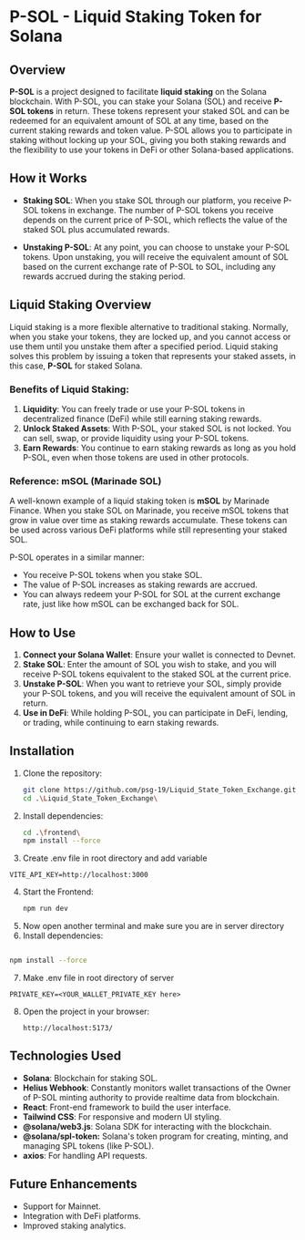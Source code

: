 # P-SOL - Liquid Staking Token for Solana

## Overview

**P-SOL** is a project designed to facilitate **liquid staking** on the Solana blockchain. With P-SOL, you can stake your Solana (SOL) and receive **P-SOL tokens** in return. These tokens represent your staked SOL and can be redeemed for an equivalent amount of SOL at any time, based on the current staking rewards and token value. P-SOL allows you to participate in staking without locking up your SOL, giving you both staking rewards and the flexibility to use your tokens in DeFi or other Solana-based applications.

## How it Works

- **Staking SOL**: When you stake SOL through our platform, you receive P-SOL tokens in exchange. The number of P-SOL tokens you receive depends on the current price of P-SOL, which reflects the value of the staked SOL plus accumulated rewards.
  
- **Unstaking P-SOL**: At any point, you can choose to unstake your P-SOL tokens. Upon unstaking, you will receive the equivalent amount of SOL based on the current exchange rate of P-SOL to SOL, including any rewards accrued during the staking period.

## Liquid Staking Overview

Liquid staking is a more flexible alternative to traditional staking. Normally, when you stake your tokens, they are locked up, and you cannot access or use them until you unstake them after a specified period. Liquid staking solves this problem by issuing a token that represents your staked assets, in this case, **P-SOL** for staked Solana.

### Benefits of Liquid Staking:
1. **Liquidity**: You can freely trade or use your P-SOL tokens in decentralized finance (DeFi) while still earning staking rewards.
2. **Unlock Staked Assets**: With P-SOL, your staked SOL is not locked. You can sell, swap, or provide liquidity using your P-SOL tokens.
3. **Earn Rewards**: You continue to earn staking rewards as long as you hold P-SOL, even when those tokens are used in other protocols.

### Reference: mSOL (Marinade SOL)
A well-known example of a liquid staking token is **mSOL** by Marinade Finance. When you stake SOL on Marinade, you receive mSOL tokens that grow in value over time as staking rewards accumulate. These tokens can be used across various DeFi platforms while still representing your staked SOL.

P-SOL operates in a similar manner:
- You receive P-SOL tokens when you stake SOL.
- The value of P-SOL increases as staking rewards are accrued.
- You can always redeem your P-SOL for SOL at the current exchange rate, just like how mSOL can be exchanged back for SOL.

## How to Use

1. **Connect your Solana Wallet**: Ensure your wallet is connected to Devnet.
2. **Stake SOL**: Enter the amount of SOL you wish to stake, and you will receive P-SOL tokens equivalent to the staked SOL at the current price.
3. **Unstake P-SOL**: When you want to retrieve your SOL, simply provide your P-SOL tokens, and you will receive the equivalent amount of SOL in return.
4. **Use in DeFi**: While holding P-SOL, you can participate in DeFi, lending, or trading, while continuing to earn staking rewards.

## Installation

1. Clone the repository:
   ```bash
   git clone https://github.com/psg-19/Liquid_State_Token_Exchange.git
   cd .\Liquid_State_Token_Exchange\
   ```

2. Install dependencies:
   ```bash
   cd .\frontend\
   npm install --force
   
   ```
3. Create .env file in root directory and add variable 
```
VITE_API_KEY=http://localhost:3000
```
4. Start the Frontend:
   ```bash
   npm run dev
   ```
5. Now open another terminal and make sure you are in server directory
6.  Install dependencies:
   ```bash
 
   npm install --force
   
   ```
7. Make .env file in root directory of server
```
PRIVATE_KEY=<YOUR_WALLET_PRIVATE_KEY here>
```

8. Open the project in your browser:
   ```
   http://localhost:5173/
   ```

## Technologies Used

- **Solana**: Blockchain for staking SOL.
- **Helius Webhook**: Constantly monitors wallet transactions of the Owner of P-SOL minting authority to provide realtime data from blockchain.
- **React**: Front-end framework to build the user interface.
- **Tailwind CSS**: For responsive and modern UI styling.
- **@solana/web3.js**: Solana SDK for interacting with the blockchain.
- **@solana/spl-token:** Solana's token program for creating, minting, and managing SPL tokens (like P-SOL).
- **axios**: For handling API requests.

## Future Enhancements

- Support for Mainnet.
- Integration with DeFi platforms.
- Improved staking analytics.
   
